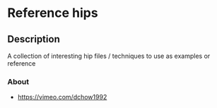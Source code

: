 # Reference hips

## Description
A collection of interesting hip files / techniques to use as examples or reference

### About
* https://vimeo.com/dchow1992
